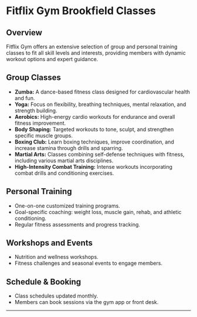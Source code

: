# Fitflix Gym Brookfield Classes

## Overview
Fitflix Gym offers an extensive selection of group and personal training classes to fit all skill levels and interests, providing members with dynamic workout options and expert guidance.

## Group Classes
- **Zumba:** A dance-based fitness class designed for cardiovascular health and fun.
- **Yoga:** Focus on flexibility, breathing techniques, mental relaxation, and strength building.
- **Aerobics:** High-energy cardio workouts for endurance and overall fitness improvement.
- **Body Shaping:** Targeted workouts to tone, sculpt, and strengthen specific muscle groups.
- **Boxing Club:** Learn boxing techniques, improve coordination, and increase stamina through drills and sparring.
- **Martial Arts:** Classes combining self-defense techniques with fitness, including various martial arts disciplines.
- **High-Intensity Combat Training:** Intense workouts incorporating combat drills and conditioning exercises.

## Personal Training
- One-on-one customized training programs.
- Goal-specific coaching: weight loss, muscle gain, rehab, and athletic conditioning.
- Regular fitness assessments and progress tracking.

## Workshops and Events
- Nutrition and wellness workshops.
- Fitness challenges and seasonal events to engage members.

## Schedule & Booking
- Class schedules updated monthly.
- Members can book sessions via the gym app or front desk.

---
